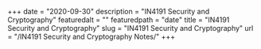 +++
date = "2020-09-30"
description = "IN4191 Security and Cryptography"
featuredalt = ""
featuredpath = "date"
title = "IN4191 Security and Cryptography"
slug = "IN4191 Security and Cryptography"
url = "/IN4191 Security and Cryptography Notes/"
+++